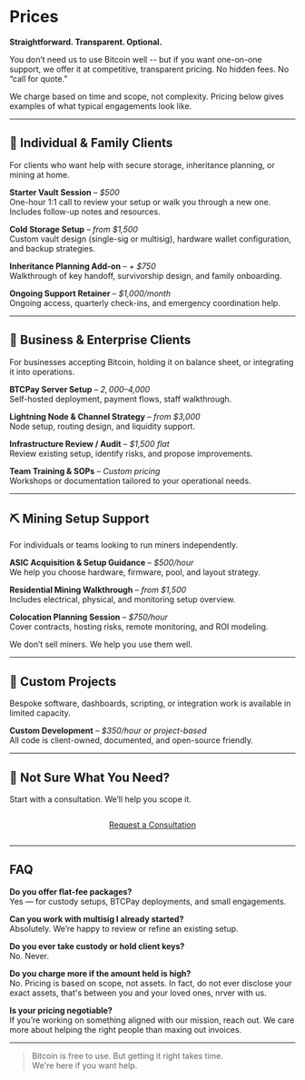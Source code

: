 # Prices

<!--
Lord Jesus Christ, Son of the Living God
Have mercy on me
a sinner
-->


**Straightforward. Transparent. Optional.**

You don’t need us to use Bitcoin well -- but if you want one-on-one support, we offer it at competitive, transparent pricing. No hidden fees. No “call for quote.”

We charge based on time and scope, not complexity. Pricing below gives examples of what typical engagements look like.




---

## 💼 Individual & Family Clients

For clients who want help with secure storage, inheritance planning, or mining at home.

**Starter Vault Session** – *$500*  
One-hour 1:1 call to review your setup or walk you through a new one.  
Includes follow-up notes and resources.

**Cold Storage Setup** – *from $1,500*  
Custom vault design (single-sig or multisig), hardware wallet configuration, and backup strategies.

**Inheritance Planning Add-on** – *+ $750*  
Walkthrough of key handoff, survivorship design, and family onboarding.

**Ongoing Support Retainer** – *$1,000/month*  
Ongoing access, quarterly check-ins, and emergency coordination help.




---

## 🏢 Business & Enterprise Clients

For businesses accepting Bitcoin, holding it on balance sheet, or integrating it into operations.

**BTCPay Server Setup** – *$2,000–$4,000*  
Self-hosted deployment, payment flows, staff walkthrough.

**Lightning Node & Channel Strategy** – *from $3,000*  
Node setup, routing design, and liquidity support.

**Infrastructure Review / Audit** – *$1,500 flat*  
Review existing setup, identify risks, and propose improvements.

**Team Training & SOPs** – *Custom pricing*  
Workshops or documentation tailored to your operational needs.




---

## ⛏️ Mining Setup Support

For individuals or teams looking to run miners independently.

**ASIC Acquisition & Setup Guidance** – *$500/hour*  
We help you choose hardware, firmware, pool, and layout strategy.

**Residential Mining Walkthrough** – *from $1,500*  
Includes electrical, physical, and monitoring setup overview.

**Colocation Planning Session** – *$750/hour*  
Cover contracts, hosting risks, remote monitoring, and ROI modeling.

We don’t sell miners. We help you use them well.




---

## 🧰 Custom Projects

Bespoke software, dashboards, scripting, or integration work is available in limited capacity.

**Custom Development** – *$350/hour or project-based*  
All code is client-owned, documented, and open-source friendly.




---

## 🧭 Not Sure What You Need?

Start with a consultation. We’ll help you scope it.

<div style="text-align: center; margin: 2em 0;">
  <a href="about/contact/" class="md-button md-button--primary">
    Request a Consultation
  </a>
</div>



---

## FAQ

**Do you offer flat-fee packages?**  
Yes — for custody setups, BTCPay deployments, and small engagements.

**Can you work with multisig I already started?**  
Absolutely. We’re happy to review or refine an existing setup.

**Do you ever take custody or hold client keys?**  
No. Never.

**Do you charge more if the amount held is high?**  
No. Pricing is based on scope, not assets. In fact, do not ever disclose your exact assets, that's between you and your loved ones, nrver with us.

**Is your pricing negotiable?**  
If you’re working on something aligned with our mission, reach out. We care more about helping the right people than maxing out invoices.




---

> Bitcoin is free to use. But getting it right takes time.  
> We're here if you want help.



